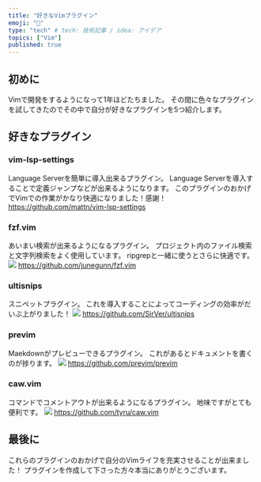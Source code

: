 ```yaml
---
title: "好きなVimプラグイン"
emoji: "🤖"
type: "tech" # tech: 技術記事 / idea: アイデア
topics: ["Vim"]
published: true 
---
```

## 初めに
Vimで開発をするようになって1年ほどたちました。
その間に色々なプラグインを試してきたのでその中で自分が好きなプラグインを5つ紹介します。

## 好きなプラグイン
### vim-lsp-settings
Language Serverを簡単に導入出来るプラグイン。
Language Serverを導入することで定義ジャンプなどが出来るようになります。
このプラグインのおかげでVimでの作業がかなり快適になりました！感謝！
https://github.com/mattn/vim-lsp-settings

### fzf.vim
あいまい検索が出来るようになるプラグイン。
プロジェクト内のファイル検索と文字列検索をよく使用しています。
ripgrepと一緒に使うとさらに快適です。
![](https://storage.googleapis.com/zenn-user-upload/q7e1irjx7910dhk6z8kougodzrxg)
https://github.com/junegunn/fzf.vim

### ultisnips
スニペットプラグイン。
これを導入することによってコーディングの効率がだいぶ上がりました！
![](https://storage.googleapis.com/zenn-user-upload/ue9h5pv0y2r2ln05g7ged8dwo9t4)
https://github.com/SirVer/ultisnips

### previm
Maekdownがプレビューできるプラグイン。
これがあるとドキュメントを書くのが捗ります。
![](https://storage.googleapis.com/zenn-user-upload/alqsuwqphhe34e8kn3p41qy9s240)
https://github.com/previm/previm

### caw.vim
コマンドでコメントアウトが出来るようになるプラグイン。
地味ですがとても便利です。
![](https://storage.googleapis.com/zenn-user-upload/vossaft6gqm7iy5i57d804sqnsgh)
https://github.com/tyru/caw.vim

## 最後に
これらのプラグインのおかげで自分のVimライフを充実させることが出来ました！
プラグインを作成して下さった方々本当にありがとうございます。
